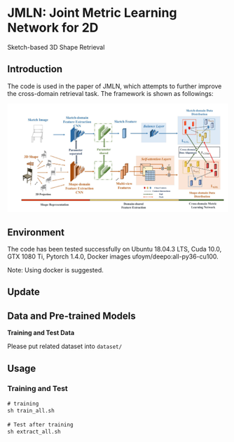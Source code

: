 # JMLN: Joint Metric Learning Network for 2D
Sketch-based 3D Shape Retrieval

## Introduction

The code is used in the paper of JMLN, which attempts to further  improve the cross-domain retrieval task. The framework is shown as followings:

![image-20201019172033483](images/jmln.png)

## Environment

The code has been tested successfully on Ubuntu 18.04.3 LTS, Cuda 10.0, GTX 1080 Ti,  Pytorch 1.4.0, Docker images ufoym/deepo:all-py36-cu100.

Note: Using docker is suggested.

## Update
## Data and Pre-trained Models
**Training and Test Data**

Please put related dataset into ```dataset/```


## Usage
### Training and Test

```
# training 
sh train_all.sh

# Test after training
sh extract_all.sh
```



